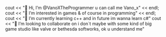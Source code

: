   cout << "👋 Hi, I’m @VanoXTheProgrammer u can call me Vano_x" << endl;
  cout << "👀 I’m interested in games & of course in programming" << endl;
  cout << "🌱 I’m currently learning c++ and in future im wanna learn c#"
  cout << "💞️ I’m looking to collaborate on i don`t maybe with some kind of big game studio like valve or bethesda softworks, ok u understand me"

<!---
VanoXTheProgrammer/VanoXTheProgrammer is a ✨ special ✨ repository because its `README.md` (this file) appears on your GitHub profile.
You can click the Preview link to take a look at your changes.
--->
